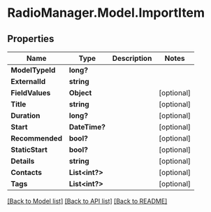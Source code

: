 # RadioManager.Model.ImportItem
## Properties

Name | Type | Description | Notes
------------ | ------------- | ------------- | -------------
**ModelTypeId** | **long?** |  | 
**ExternalId** | **string** |  | 
**FieldValues** | **Object** |  | [optional] 
**Title** | **string** |  | [optional] 
**Duration** | **long?** |  | [optional] 
**Start** | **DateTime?** |  | [optional] 
**Recommended** | **bool?** |  | [optional] 
**StaticStart** | **bool?** |  | [optional] 
**Details** | **string** |  | [optional] 
**Contacts** | **List&lt;int?&gt;** |  | [optional] 
**Tags** | **List&lt;int?&gt;** |  | [optional] 

[[Back to Model list]](../README.md#documentation-for-models) [[Back to API list]](../README.md#documentation-for-api-endpoints) [[Back to README]](../README.md)

